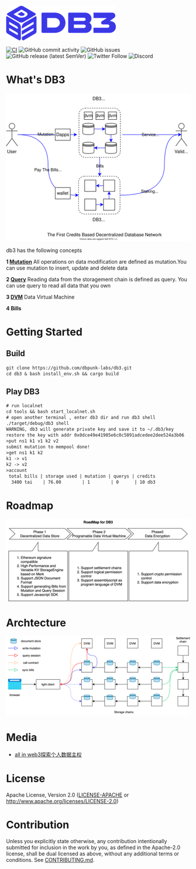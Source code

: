 ![db3_logo](./docs/images/db3_logo.png)

[![CI](https://github.com/db3-teams/db3/workflows/CI/badge.svg)](https://github.com/db3-teams/db3/actions)
![GitHub commit activity](https://img.shields.io/github/commit-activity/w/db3-teams/db3)
![GitHub issues](https://img.shields.io/github/issues/db3-teams/db3)
![GitHub release (latest SemVer)](https://img.shields.io/github/v/release/dbpunk-labs/db3)
![Twitter Follow](https://img.shields.io/twitter/follow/Db3Network?style=social)
![Discord](https://img.shields.io/discord/1025017851179962408)

# What's DB3

![overview](./docs/images/db3-overview.svg)

db3 has the following  concepts

**1 [Mutation](./docs/mutation.md)** All operations on data modification are defined as mutation.You can use mutation to insert, update and delete data

**2 [Query](./docs/query.md)** Reading data from the storagement chain is defined as query. You can use query to read all data that you own

**3 [DVM](./docs/dvm.md)** Data Virtual Machine

**4 Bills**

# Getting Started

## Build

```
git clone https://github.com/dbpunk-labs/db3.git
cd db3 & bash install_env.sh && cargo build
```

## Play DB3

```
# run localnet
cd tools && bash start_localnet.sh
# open another terminal , enter db3 dir and run db3 shell
./target/debug/db3 shell
WARNING, db3 will generate private key and save it to ~/.db3/key
restore the key with addr 0x0dce49e41905e6c0c5091adcedee2dee524a3b06
>put ns1 k1 v1 k2 v2
submit mutation to mempool done!
>get ns1 k1 k2
k1 -> v1
k2 -> v2
>account
 total bills | storage used | mutation | querys | credits
  3400 tai    | 76.00        | 1        | 0      | 10 db3
```

# Roadmap

![roadmap](./docs/images/db3_roadmap.png)

# Archtecture
![db3_arch](./docs/images/db3_arch.png)
# Media
* [all in web3探索个人数据主权](https://www.muran.me/%E7%A6%BB%E8%81%8C%E9%98%BF%E9%87%8Call-in-web3%E6%8E%A2%E7%B4%A2%E4%B8%AA%E4%BA%BA%E6%95%B0%E6%8D%AE%E4%B8%BB%E6%9D%83)
# License
Apache License, Version 2.0
   ([LICENSE-APACHE](LICENSE-APACHE) or http://www.apache.org/licenses/LICENSE-2.0)

# Contribution

Unless you explicitly state otherwise, any contribution intentionally submitted
for inclusion in the work by you, as defined in the Apache-2.0 license, shall be
dual licensed as above, without any additional terms or conditions.
See [CONTRIBUTING.md](CONTRIBUTING.md).
